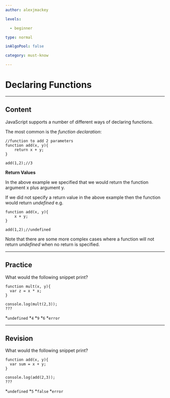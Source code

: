 ```yaml
---
author: alexjmackey

levels:

  - beginner

type: normal

inAlgoPool: false

category: must-know

---
```


# Declaring Functions

---
## Content

JavaScript supports a number of different ways of declaring functions.

The most common is the *function declaration*:

```
//function to add 2 parameters
function add(x, y){
	return x + y;
}

add(1,2);//3
```

**Return Values**

In the above example we specified that we would return the function argument x plus argument y. 

If we did not specify a return value in the above example then the function would return *undefined* e.g.

``` 
function add(x, y){
	x + y;
}

add(1,2);//undefined
```

Note that there are some more complex cases where a function will not return *undefined* when no return is specified.

---
## Practice

What would the following snippet print?
```
function mult(x, y){
  var z = x * x;
}

console.log(mult(2,3));
???
```
*`undefined`
*`4`
*`9`
*`6`
*`error`

---
## Revision

What would the following snippet print?
```
function add(x, y){
  var sum = x + y;
}

console.log(add(2,3));
???
```
*`undefined`
*`5`
*`false`
*`error`